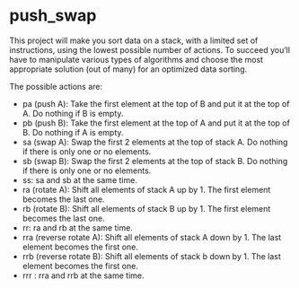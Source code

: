 # push_swap
This project will make you sort data on a stack, with a limited set of instructions, using
the lowest possible number of actions. To succeed you’ll have to manipulate various
types of algorithms and choose the most appropriate solution (out of many) for an
optimized data sorting.

The possible actions are:

- pa (push A): Take the first element at the top of B and put it at the top of A. Do nothing if B is empty.
- pb (push B): Take the first element at the top of A and put it at the top of B. Do nothing if A is empty.
- sa (swap A): Swap the first 2 elements at the top of stack A. Do nothing if there is only one or no elements.
- sb (swap B): Swap the first 2 elements at the top of stack B. Do nothing if there is only one or no elements.
- ss: sa and sb at the same time.
- ra (rotate A): Shift all elements of stack A up by 1. The first element becomes the last one.
- rb (rotate B): Shift all elements of stack B up by 1. The first element becomes the last one.
- rr: ra and rb at the same time.
- rra (reverse rotate A): Shift all elements of stack A down by 1. The last element becomes the first one.
- rrb (reverse rotate B): Shift all elements of stack b down by 1. The last element becomes the first one.
- rrr : rra and rrb at the same time.
